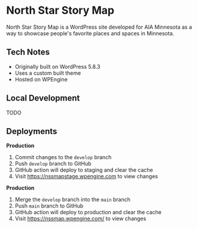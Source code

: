 # North Star Story Map

North Star Story Map is a WordPress site developed for AIA Minnesota as a way to showcase people's favorite places and spaces in Minnesota.

## Tech Notes

* Originally built on WordPress 5.8.3
* Uses a custom built theme
* Hosted on WPEngine

## Local Development

TODO

## Deployments

**Production**

1. Commit changes to the `develop` branch
1. Push `develop` branch to GitHub
1. GitHub action will deploy to staging and clear the cache
1. Visit https://nssmapstage.wpengine.com to view changes

**Production**

1. Merge the `develop` branch into the `main` branch
1. Push `main` branch to GitHub
1. GitHub action will deploy to production and clear the cache
1. Visit https://nssmap.wpengine.com/ to view changes
